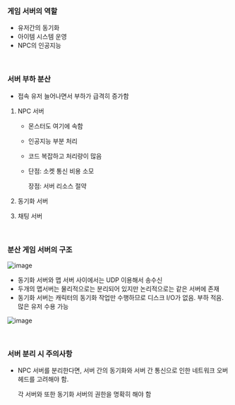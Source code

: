 ### 게임 서버의 역할

- 유저간의 동기화
- 아이템 시스템 운영
- NPC의 인공지능

<br>

### 서버 부하 분산

- 접속 유저 늘어나면서 부하가 급격히 증가함

1. NPC 서버

   - 몬스터도 여기에 속함

   - 인공지능 부분 처리

   - 코드 복잡하고 처리량이 많음 

   - 단점: 소켓 통신 비용 소모

     장점: 서버 리소스 절약

2. 동기화 서버

3. 채팅 서버

<br>

### 분산 게임 서버의 구조

![image](https://user-images.githubusercontent.com/41130448/110605735-c3030a80-81cc-11eb-946b-ed996245d1a9.png)

- 동기화 서버와 맵 서버 사이에서는 UDP 이용해서 송수신
- 두개의 맵서버는 물리적으로는 분리되어 있지만 논리적으로는 같은 서버에 존재
- 동기화 서버는 캐릭터의 동기화 작업만 수행하므로 디스크 I/O가 없음. 부하 적음. 많은 유저 수용 가능

![image](https://img1.daumcdn.net/thumb/R1280x0/?scode=mtistory2&fname=http%3A%2F%2Fcfile23.uf.tistory.com%2Fimage%2F26246D45556D4F1E178626)

<br>

### 서버 분리 시 주의사항

- NPC 서버를 분리한다면, 서버 간의 동기화와 서버 간 통신으로 인한 네트워크 오버헤드를 고려해야 함.

  각 서버와 또한 동기화 서버의 권한을 명확히 해야 함

  

